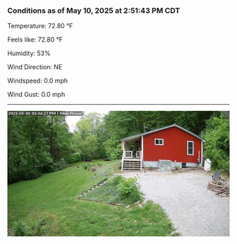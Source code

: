 ### Conditions as of May 10, 2025 at 2:51:43 PM CDT 

Temperature: 72.80 &deg;F

Feels like: 72.80 &deg;F

Humidity: 53%

Wind Direction: NE

Windspeed: 0.0 mph

Wind Gust: 0.0 mph

---

<img src="./images/latest.jpeg"/>

